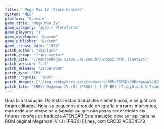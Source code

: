 ```yaml
---
title: " Mega Man IV (Trans-Center)"
system: "NES"
platform: "Console"
game_title: "Mega Man IV"
game_category: "Ação / Plataforma"
game_players: "1"
game_developer: "Capcom"
game_publisher: "Capcom"
game_release_date: "1992"
patch_author: "spyblack"
patch_group: "Trans-Center"
patch_site: "//emulandogba.sites.uol.com.br/index2.html (inativo)"
patch_version: "1.0"
patch_release: "23/06/2009"
patch_type: "IPS"
patch_progress: "100%"
patch_images: ["//img.romhackers.org/traducoes/%5BNES%5D%20Megaman%20IV%20-%20Trans-Center%20-%201.png","//img.romhackers.org/traducoes/%5BNES%5D%20Megaman%20IV%20-%20Trans-Center%20-%202.png","//img.romhackers.org/traducoes/%5BNES%5D%20Megaman%20IV%20-%20Trans-Center%20-%203.png"]
patch_file: "[NES] Megaman IV (U) (PRG0) [!] [T-BR] [T-spyblack G-Trans-Center] [V-1.0 P-100% A-2009].rar"
---
```

Uma boa tradução. Os textos estão traduzidos e acentuados, e os gráficos foram editados. Nota-se pequenos erros de ortografia em raros momentos, mas nada que atrapalhe o jogador ou que não possa ser corrigido em futuras versões da tradução.ATENÇÃO:Esta tradução deve ser aplicada na ROM original Megaman IV (U) (PRG0) [!].nes, com CRC32 ADBD4E48.